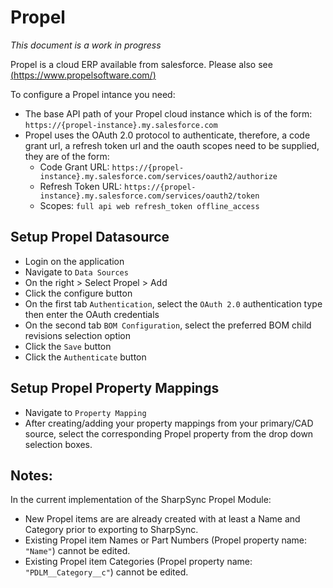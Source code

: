 # Propel

<em>This document is a work in progress</em>

Propel is a cloud ERP available from salesforce. Please also see [(https://www.propelsoftware.com/)](https://www.propelsoftware.com/)

To configure a Propel intance you need:
* The base API path of your Propel cloud instance which is of the form: `https://{propel-instance}.my.salesforce.com`
* Propel uses the OAuth 2.0 protocol to authenticate, therefore, a code grant url, a refresh token url and the oauth scopes need to be supplied, they are of the form:
    * Code Grant URL: `https://{propel-instance}.my.salesforce.com/services/oauth2/authorize`
    * Refresh Token URL: `https://{propel-instance}.my.salesforce.com/services/oauth2/token`
    * Scopes: `full api web refresh_token offline_access`

## Setup Propel Datasource

* Login on the application
* Navigate to `Data Sources`
* On the right > Select Propel > Add
* Click the configure button
* On the first tab `Authentication`, select the `OAuth 2.0` authentication type then enter the OAuth credentials
* On the second tab `BOM Configuration`, select the preferred BOM child revisions selection option
* Click the `Save` button
* Click the `Authenticate` button

## Setup Propel Property Mappings

* Navigate to `Property Mapping`
* After creating/adding your property mappings from your primary/CAD source, select the corresponding Propel property from the drop down selection boxes.

## Notes:

In the current implementation of the SharpSync Propel Module:
* New Propel items are are already created with at least a Name and Category prior to exporting to SharpSync.
* Existing Propel item Names or Part Numbers (Propel property name: `"Name"`) cannot be edited.
* Existing Propel item Categories (Propel property name: `"PDLM__Category__c"`) cannot be edited.
